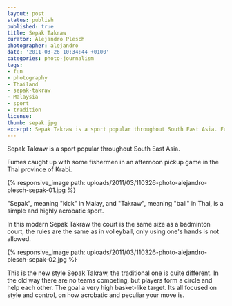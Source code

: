 ```yaml
---
layout: post
status: publish
published: true
title: Sepak Takraw
curator: Alejandro Plesch
photographer: alejandro
date: '2011-03-26 10:34:44 +0100'
categories: photo-journalism
tags:
- fun
- photography
- Thailand
- sepak-takraw
- Malaysia
- sport
- tradition
license:
thumb: sepak.jpg
excerpt: Sepak Takraw is a sport popular throughout South East Asia. Fumes caught up with some fishermen in an afternoon pickup game in the Thai province of Krabi.
---
```

Sepak Takraw is a sport popular throughout South East Asia.  

Fumes caught up with some fishermen in an afternoon pickup game in the Thai province of Krabi.

{% responsive_image path: uploads/2011/03/110326-photo-alejandro-plesch-sepak-01.jpg %}

"Sepak", meaning "kick" in Malay, and "Takraw", meaning "ball" in Thai, is a simple and highly acrobatic sport.  

In this modern Sepak Takraw the court is the same size as a badminton court, the rules are the same as in volleyball, only using one's hands is not allowed.  


{% responsive_image path: uploads/2011/03/110326-photo-alejandro-plesch-sepak-02.jpg %}


This is the new style Sepak Takraw, the traditional one is quite different. In the old way there are no teams competing, but players form a circle and help each other. The goal a very high basket-like target. Its all focused on style and control, on how acrobatic and peculiar your move is.
